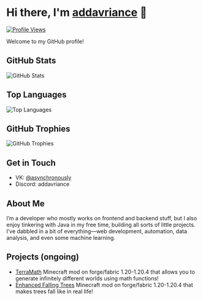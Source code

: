 # Hi there, I'm [addavriance](https://github.com/addavriance) 👋
[![Profile Views](https://komarev.com/ghpvc/?username=addavriance)](https://github.com/addavriance)

Welcome to my GitHub profile!

## GitHub Stats
![GitHub Stats](https://github-readme-stats.vercel.app/api?username=addavriance&show_icons=true&count_private=true&hide=stars&theme=dark)

## Top Languages
![Top Languages](https://github-readme-stats.vercel.app/api/top-langs/?username=addavriance&layout=compact&theme=dark)

## GitHub Trophies
![GitHub Trophies](https://github-profile-trophy.vercel.app/?username=addavriance&theme=nord&column=7)

## Get in Touch
- VK: [@asynchronously](https://vk.com/asynchronously)
- Discord: addavriance

## About Me
I’m a developer who mostly works on frontend and backend stuff, but I also enjoy tinkering with Java in my free time, building all sorts of little projects. I’ve dabbled in a bit of everything—web development, automation, data analysis, and even some machine learning.

## Projects (ongoing)
- [TerraMath](https://github.com/addavriance/TerraMath) Minecraft mod on forge/fabric 1.20-1.20.4 that allows you to generate infinitely different worlds using math functions!
- [Enhanced Falling Trees](https://github.com/addavriance/EnhancedFallingTrees) Minecraft mod on forge/fabric 1.20-1.20.4 that makes trees fall like in real life!
